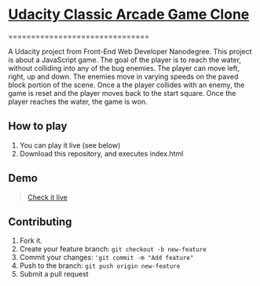 # [Udacity Classic Arcade Game Clone](https://github.com/udacity/frontend-nanodegree-arcade-game)
===============================

A Udacity project from Front-End Web Developer Nanodegree. This project is about a JavaScript game. The goal of the player is to reach the water, without colliding into any of the bug enemies. The player can move left, right, up and down. The enemies move in varying speeds on the paved block portion of the scene. Once a the player collides with an enemy, the game is reset and the player moves back to the start square. Once the player reaches the water, the game is won.

## How to play

1. You can play it live (see below)
2. Download this repository, and executes index.html

## Demo

> [Check it live](https://joelcantero.github.io/frontend-nanodegree-arcade-game/)

## Contributing
1. Fork it.
2. Create your feature branch: `git checkout -b new-feature`
3. Commit your changes: `'git commit -m "Add feature"`
4. Push to the branch: `git push origin new-feature`
5. Submit a pull request

